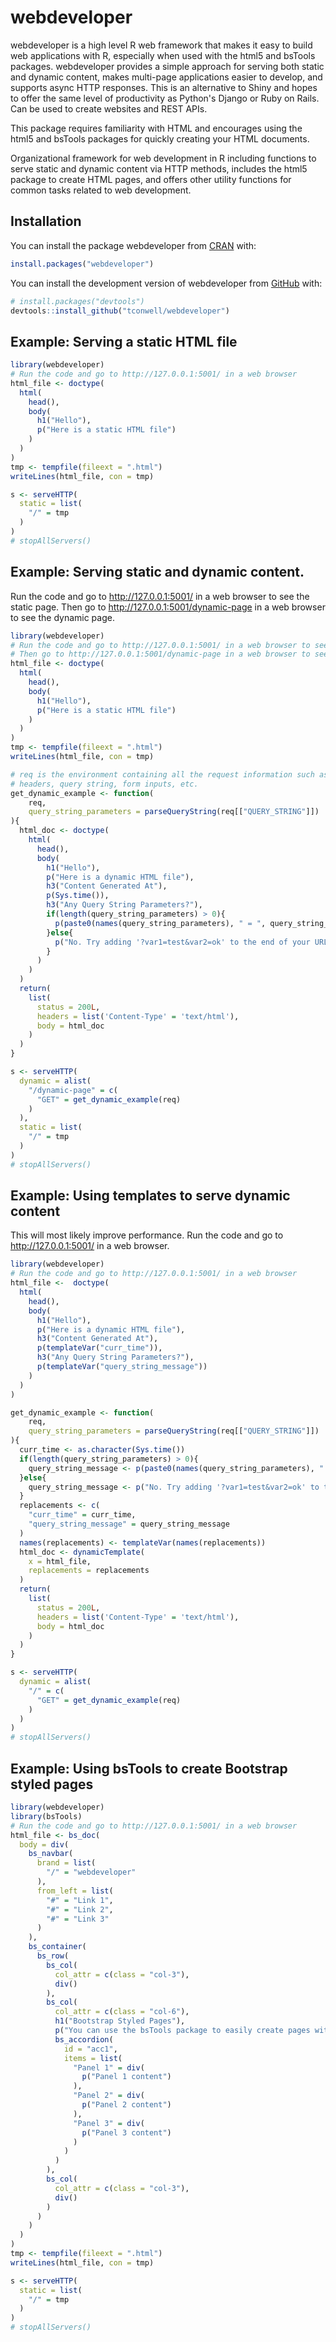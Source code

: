 
# webdeveloper

<!-- badges: start -->
<!-- badges: end -->

webdeveloper is a high level R web framework that makes it easy to build web 
applications with R, especially when used with the html5 and bsTools packages. 
webdeveloper provides a simple approach for serving both 
static and dynamic content, makes multi-page applications easier to develop, 
and supports async HTTP responses. This is an alternative to Shiny and hopes to 
offer the same level of productivity as Python's Django or Ruby on Rails. Can be 
used to create websites and REST APIs.

This package requires familiarity with HTML and encourages using the html5 and 
bsTools packages for quickly creating your HTML documents. 

Organizational framework for web development in R including functions to  
serve static and dynamic content via HTTP methods, includes the html5 package to
create HTML pages, and offers other utility functions for common tasks related 
to web development.

## Installation

You can install the package webdeveloper from [CRAN](https://cran.r-project.org/) with:

``` r
install.packages("webdeveloper")
```

You can install the development version of webdeveloper from [GitHub](https://github.com/) with:

``` r
# install.packages("devtools")
devtools::install_github("tconwell/webdeveloper")
```

## Example: Serving a static HTML file

``` r
library(webdeveloper)
# Run the code and go to http://127.0.0.1:5001/ in a web browser
html_file <- doctype(
  html(
    head(),
    body(
      h1("Hello"),
      p("Here is a static HTML file")
    )
  )
)
tmp <- tempfile(fileext = ".html")
writeLines(html_file, con = tmp)

s <- serveHTTP(
  static = list(
    "/" = tmp
  )
)
# stopAllServers()
```

## Example: Serving static and dynamic content. 
Run the code and go to http://127.0.0.1:5001/ in a web browser to see the static page.
Then go to http://127.0.0.1:5001/dynamic-page in a web browser to see the dynamic page.
``` r
library(webdeveloper)
# Run the code and go to http://127.0.0.1:5001/ in a web browser to see the static page
# Then go to http://127.0.0.1:5001/dynamic-page in a web browser to see the dynamic page
html_file <- doctype(
  html(
    head(),
    body(
      h1("Hello"),
      p("Here is a static HTML file")
    )
  )
)
tmp <- tempfile(fileext = ".html")
writeLines(html_file, con = tmp)

# req is the environment containing all the request information such as 
# headers, query string, form inputs, etc. 
get_dynamic_example <- function(
    req, 
    query_string_parameters = parseQueryString(req[["QUERY_STRING"]])
){
  html_doc <- doctype(
    html(
      head(),
      body(
        h1("Hello"),
        p("Here is a dynamic HTML file"),
        h3("Content Generated At"),
        p(Sys.time()),
        h3("Any Query String Parameters?"),
        if(length(query_string_parameters) > 0){
          p(paste0(names(query_string_parameters), " = ", query_string_parameters))
        }else{
          p("No. Try adding '?var1=test&var2=ok' to the end of your URL in the browser")
        }
      )
    )
  )
  return(
    list(
      status = 200L,
      headers = list('Content-Type' = 'text/html'),
      body = html_doc
    )
  )
}

s <- serveHTTP(
  dynamic = alist(
    "/dynamic-page" = c(
      "GET" = get_dynamic_example(req)
    )
  ),
  static = list(
    "/" = tmp
  )
)
# stopAllServers()
```

## Example: Using templates to serve dynamic content
This will most likely improve performance.
Run the code and go to http://127.0.0.1:5001/ in a web browser.
``` r
library(webdeveloper)
# Run the code and go to http://127.0.0.1:5001/ in a web browser
html_file <-  doctype(
  html(
    head(),
    body(
      h1("Hello"),
      p("Here is a dynamic HTML file"),
      h3("Content Generated At"),
      p(templateVar("curr_time")),
      h3("Any Query String Parameters?"),
      p(templateVar("query_string_message"))
    )
  )
)

get_dynamic_example <- function(
    req, 
    query_string_parameters = parseQueryString(req[["QUERY_STRING"]])
){
  curr_time <- as.character(Sys.time())
  if(length(query_string_parameters) > 0){
    query_string_message <- p(paste0(names(query_string_parameters), " = ", query_string_parameters))
  }else{
    query_string_message <- p("No. Try adding '?var1=test&var2=ok' to the end of your URL in the browser")
  }
  replacements <- c(
    "curr_time" = curr_time,
    "query_string_message" = query_string_message
  )
  names(replacements) <- templateVar(names(replacements))
  html_doc <- dynamicTemplate(
    x = html_file,
    replacements = replacements
  )
  return(
    list(
      status = 200L,
      headers = list('Content-Type' = 'text/html'),
      body = html_doc
    )
  )
}

s <- serveHTTP(
  dynamic = alist(
    "/" = c(
      "GET" = get_dynamic_example(req)
    )
  )
)
# stopAllServers()
```

## Example: Using bsTools to create Bootstrap styled pages

``` r
library(webdeveloper)
library(bsTools)
# Run the code and go to http://127.0.0.1:5001/ in a web browser
html_file <- bs_doc(
  body = div(
    bs_navbar(
      brand = list(
        "/" = "webdeveloper"
      ),
      from_left = list(
        "#" = "Link 1",
        "#" = "Link 2",
        "#" = "Link 3"
      )
    ),
    bs_container(
      bs_row(
        bs_col(
          col_attr = c(class = "col-3"),
          div()
        ),
        bs_col(
          col_attr = c(class = "col-6"),
          h1("Bootstrap Styled Pages"),
          p("You can use the bsTools package to easily create pages with Bootstrap classes."),
          bs_accordion(
            id = "acc1",
            items = list(
              "Panel 1" = div(
                p("Panel 1 content")
              ),
              "Panel 2" = div(
                p("Panel 2 content")
              ),
              "Panel 3" = div(
                p("Panel 3 content")
              )
            )
          )
        ),
        bs_col(
          col_attr = c(class = "col-3"),
          div()
        )
      )
    )
  )
)
tmp <- tempfile(fileext = ".html")
writeLines(html_file, con = tmp)

s <- serveHTTP(
  static = list(
    "/" = tmp
  )
)
# stopAllServers()
```
